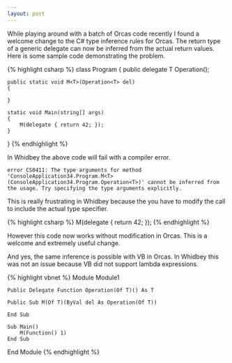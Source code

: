 ```yaml
---
layout: post
---
```

While playing around with a batch of Orcas code recently I found a welcome change to the C# type inference rules for Orcas.  The return type of a generic delegate can now be inferred from the actual return values.  Here is some sample code demonstrating the problem.
    
{% highlight csharp %}
class Program
{
    public delegate T Operation<T>();

    public static void M<T>(Operation<T> del)
    {

    }

    static void Main(string[] args)
    {
        M(delegate { return 42; });
    }
}
{% endhighlight %}

In Whidbey the above code will fail with a compiler error.

    error CS0411: The type arguments for method 'ConsoleApplication34.Program.M<T>(ConsoleApplication34.Program.Operation<T>)' cannot be inferred from the usage. Try specifying the type arguments explicitly.

This is really frustrating in Whidbey because the you have to modify the call to include the actual type specifier.
    
{% highlight csharp %}
M<int>(delegate { return 42; });
{% endhighlight %}
    

However this code now works without modification in Orcas.  This is a welcome and extremely useful change.

And yes, the same inference is possible with VB in Orcas.  In Whidbey this was not an issue because VB did not support lambda expressions.

{% highlight vbnet %}
Module Module1

    Public Delegate Function Operation(Of T)() As T

    Public Sub M(Of T)(ByVal del As Operation(Of T))

    End Sub

    Sub Main()
        M(Function() 1)
    End Sub

End Module
{% endhighlight %}

